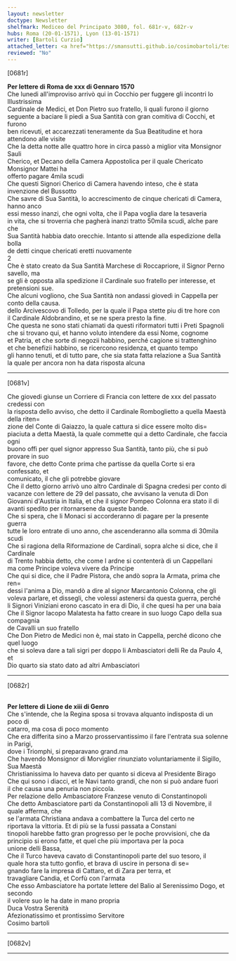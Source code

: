```yaml
---
layout: newsletter
doctype: Newsletter
shelfmark: Mediceo del Principato 3080, fol. 681r-v, 682r-v
hubs: Roma (20-01-1571), Lyon (13-01-1571)
writer: [Bartoli Curzio]
attached_letter: <a href="https://smansutti.github.io/cosimobartoli/texts/2980_002/">2980_002</a>
reviewed: "No"
---
```


[0681r]  
  
  
<strong>Per lettere di Roma de xxx di Gennaro 1570</strong>  
Che lunedi all'improviso arrivò qui in Cocchio per fuggere gli incontri lo Illustrissima  
Cardinale de Medici, et Don Pietro suo fratello, li quali furono il giorno  
seguente a baciare li piedi a Sua Santità con gran comitiva di Cocchi, et furono  
ben ricevuti, et accarezzati teneramente da Sua Beatitudine et hora attendono alle visite  
Che la detta notte alle quattro hore in circa passò a miglior vita Monsignor Sauli  
Cherico, et Decano della Camera Appostolica per il quale Chericato Monsignor Mattei ha  
offerto pagare 4mila scudi  
Che questi Signori Cherico di Camera havendo inteso, che è stata invenzione del Bussotto  
Che savre di Sua Santità, lo accrescimento de cinque chericati di Camera, hanno anco  
essi messo inanzi, che ogni volta, che il Papa voglia dare la tesaveria  
in vita, che si troverria che pagherà inanzi tratto 50mila scudi, alche pare che  
Sua Santità habbia dato orecchie. Intanto si attende alla espedizione della bolla  
de detti cinque chericati eretti nuovamente  
2  
Che è stato creato da Sua Santità Marchese di Roccapriore, il Signor Perno savello, ma  
se gli è opposta alla spedizione il Cardinale suo fratello per interesse, et  
pretensioni sue.  
Che alcuni vogliono, che Sua Santità non andassi giovedì in Cappella per conto della causa.  
dello Arcivescovo di Tolledo, per la quale il Papa stette piu di tre hore con  
il Cardinale Aldobrandino, et se ne spera presto la fine.  
Che questa ne sono stati chiamati da questi riformatori tutti i Preti Spagnoli  
che si trovano qui, et hanno voluto intendere da essi Nome, cognome  
et Patria, et che sorte di negozii habbino, perché cagione si trattenghino  
et che benefizii habbino, se ricercono residenza, et quanto tempo  
gli hanno tenuti, et di tutto pare, che sia stata fatta relazione a Sua Santità  
la quale per ancora non ha data risposta alcuna  
  
---  

[0681v]  
  
  
Che giovedi giunse un Corriere di Francia con lettere de xxx del passato credessi con  
la risposta dello avviso, che detto il Cardinale Romboglietto a quella Maestà della riten=  
zione del Conte di Gaiazzo, la quale cattura si dice essere molto dis=  
piaciuta a detta Maestà, la quale commette qui a detto Cardinale, che faccia ogni  
buono offi per quel signor appresso Sua Santità, tanto più, che si può provare in suo  
favore, che detto Conte prima che partisse da quella Corte si era confessato, et  
comunicato, il che gli potrebbe giovare  
Che il detto giorno arrivò uno altro Cardinale di Spagna credesi per conto di  
vacanze con lettere de 29 del passato, che avvisano la venuta di Don  
Giovanni d'Austria in Italia, et che il signor Pompeo Colonna era stato il di  
avanti spedito per ritornarsene da queste bande.  
Che si spera, che li Monaci si accorderanno di pagare per la presente guerra  
tutte le loro entrate di uno anno, che ascenderanno alla somma di 30mila scudi  
Che si ragiona della Riformazione de Cardinali, sopra alche si dice, che il Cardinale  
di Trento habbia detto, che come l ardne si contenterà di un Cappellani  
ma come Principe voleva vivere da Principe  
Che qui si dice, che il Padre Pistora, che andò sopra la Armata, prima che ren=  
dessi l'anima a Dio, mandò a dire al signor Marcantonio Colonna, che gli  
voleva parlare, et dissegli, che volessi astenersi da questa guerra, perché  
li Signori Viniziani erono cascato in era di Dio, il che quesi ha per una baia  
Che il Signor Iacopo Malatesta ha fatto creare in suo luogo Capo della sua compagnia  
de Cavalli un suo fratello  
Che Don Pietro de Medici non è, mai stato in Cappella, perché dicono che quel luogo  
che si soleva dare a tali sigri per doppo li Ambasciatori delli Re da Paulo 4, et  
Dio quarto sia stato dato ad altri Ambasciatori  
  
---  

[0682r]  
  
  
<br/><strong>Per lettere di Lione de xiii di Genro</strong>  
Che s'intende, che la Regina sposa si trovava alquanto indisposta di un poco di  
catarro, ma cosa di poco momento  
Che era differita sino a Marzo prosservantissimo il fare l'entrata sua solenne in Parigi,  
dove i Triomphi, si preparavano grand.ma  
Che havendo Monsignor di Morviglier rinunziato voluntariamente il Sigillo, Sua Maestà  
Christianissima lo haveva dato per quanto si diceva al Presidente Birago  
Che qui sono i diacci, et le Navi tanto grandi, che non si può andare fuori  
il che causa una penuria non piccola.  
Per relazione dello Ambasciatore Franzese venuto di Constantinopoli  
Che detto Ambasciatore parti da Constantinopoli alli 13 di Novembre, il quale afferma, che  
se l'armata Christiana andava a combattere la Turca del certo ne  
riportava la vittoria. Et di più se la fussi passata a Constani  
tinopoli harebbe fatto gran progresso per le poche provvisioni, che da  
principio si erono fatte, et quel che più importava per la poca  
unione delli Bassa,  
Che il Turco haveva cavato di Constantinopoli parte del suo tesoro, il  
quale hora sta tutto gonfio, et brava di uscire in persona di se=  
gnando fare la impresa di Cattaro, et di Zara per terra, et  
travagliare Candia, et Corfù con l'armata  
Che esso Ambasciatore ha portate lettere del Balio al Serenissimo Dogo, et secondo  
il volere suo le ha date in mano propria  
Duca Vostra Serenità  
Afezionatissimo et prontissimo Servitore  
Cosimo bartoli  
  
---  

[0682v]  
  
  
  
---  


